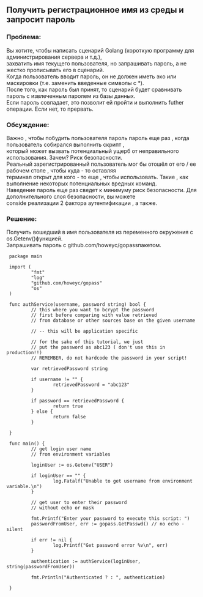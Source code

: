 ## Получить регистрационное имя из среды и запросит пароль

### Проблема:
Вы хотите, чтобы написать сценарий Golang (короткую программу для администрирования сервера и т.д.),  
захватить имя текущего пользователя, но запрашивать пароль, а не жестко прописывать его в сценарий.  
Когда пользователь вводит пароль, он не должен иметь эхо или маскировки (т.е. заменить введенные символы с *).   
После того, как пароль был принят, то сценарий будет сравнивать пароль с извлеченным паролем из базы данных.   
Если пароль совпадает, это позволит ей пройти и выполнить futher операции. Если нет, то прервать.  

### Обсуждение:
Важно , чтобы побудить пользователя пароль пароль еще раз , когда пользователь собирался выполнить скрипт ,    
который может вызвать потенциальный ущерб от неправильного использования. Зачем? Риск безопасности.    
Реальный зарегистрированный пользователь мог бы отошёл от его / ее рабочем столе , чтобы куда - то оставляя    
терминал открыт для кого - то еще , чтобы использовать. Такие , как выполнение некоторых потенциальных вредных команд.   
Наведение пароль еще раз сведет к минимуму риск безопасности. Для дополнительного слоя безопасности, вы можете    
conside реализации 2 фактора аутентификации , а также.

### Решение:
Получить вошедший в имя пользователя из переменного окружения с os.Getenv()функцией.   
Запрашивать пароль с github.com/howeyc/gopassпакетом.   


```golang
 package main

 import (
         "fmt"
         "log"
         "github.com/howeyc/gopass"
         "os"
 )

 func authService(username, password string) bool {
         // this where you want to bcrypt the password
         // first before comparing with value retrieved
         // from database or other sources base on the given username

         // -- this will be application specific

         // for the sake of this tutorial, we just
         // put the password as abc123 ( don't use this in production!!)
         // REMEMBER, do not hardcode the password in your script!

         var retrievedPassword string

         if username != "" {
                 retrievedPassword = "abc123"
         }

         if password == retrievedPassword {
                 return true
         } else {
                 return false
         }

 }

 func main() {
         // get login user name
         // from environment variables

         loginUser := os.Getenv("USER")

         if loginUser == "" {
                 log.Fatalf("Unable to get username from environment variable.\n")
         }

         // get user to enter their password
         // without echo or mask

         fmt.Printf("Enter your password to execute this script: ")
         passwordFromUser, err := gopass.GetPasswd() // no echo - silent

         if err != nil {
                 log.Printf("Get password error %v\n", err)
         }

         authentication := authService(loginUser, string(passwordFromUser))

         fmt.Println("Authenticated ? : ", authentication)

 }
 ```
 
